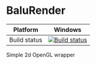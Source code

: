 # BaluRender

Platform | Windows
---------|--------
Build status | [![Build status](https://ci.appveyor.com/api/projects/status/mjtas13ldg1xp2rw?svg=true)](https://ci.appveyor.com/project/HumMan/balurender)

Simple 2d OpenGL wrapper
